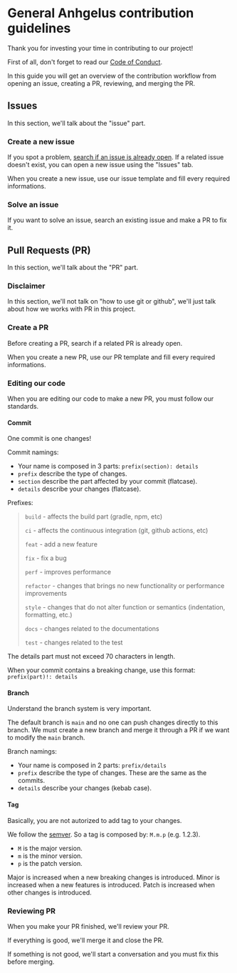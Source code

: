 # General Anhgelus contribution guidelines

Thank you for investing your time in contributing to our project!

First of all, don't forget to read our [Code of Conduct](./CODE_OF_CONDUCT.md).

In this guide you will get an overview of the contribution workflow from opening an issue, creating a PR, reviewing, and merging the PR.

## Issues

In this section, we'll talk about the "issue" part.

### Create a new issue

If you spot a problem, [search if an issue is already open](https://docs.github.com/en/search-github/searching-on-github/searching-issues-and-pull-requests#search-by-the-title-body-or-comments).
If a related issue doesn't exist, you can open a new issue using the "Issues" tab.

When you create a new issue, use our issue template and fill every required informations.

### Solve an issue

If you want to solve an issue, search an existing issue and make a PR to fix it.

## Pull Requests (PR)

In this section, we'll talk about the "PR" part.

### Disclaimer

In this section, we'll not talk on "how to use git or github", we'll just talk about how we works with PR in this project.

### Create a PR

Before creating a PR, search if a related PR is already open.

When you create a new PR, use our PR template and fill every required informations.

### Editing our code

When you are editing our code to make a new PR, you must follow our standards.

#### Commit

One commit is one changes!

Commit namings:
- Your name is composed in 3 parts: `prefix(section): details`
- `prefix` describe the type of changes.
- `section` describe the part affected by your commit (flatcase).
- `details` describe your changes (flatcase).

Prefixes:
> `build` - affects the build part (gradle, npm, etc)
>
> `ci` - affects the continuous integration (git, github actions, etc)
>
> `feat` - add a new feature
>
> `fix` - fix a bug
>
> `perf` - improves performance
>
> `refactor` - changes that brings no new functionality or performance improvements
>
> `style` - changes that do not alter function or semantics (indentation, formatting, etc.)
>
> `docs` - changes related to the documentations
>
> `test` - changes related to the test

The details part must not exceed 70 characters in length.

When your commit contains a breaking change, use this format: `prefix(part)!: details`

#### Branch

Understand the branch system is very important.

The default branch is `main` and no one can push changes directly to this branch.
We must create a new branch and merge it through a PR if we want to modify the `main` branch.

Branch namings:
- Your name is composed in 2 parts: `prefix/details`
- `prefix` describe the type of changes. These are the same as the commits.
- `details` describe your changes (kebab case).

#### Tag

Basically, you are not autorized to add tag to your changes.

We follow the [semver](https://semver.org/).
So a tag is composed by: `M.m.p` (e.g. 1.2.3).
- `M` is the major version.
- `m` is the minor version.
- `p` is the patch version.

Major is increased when a new breaking changes is introduced.
Minor is increased when a new features is introduced.
Patch is increased when other changes is introduced.

### Reviewing PR

When you make your PR finished, we'll review your PR.

If everything is good, we'll merge it and close the PR.

If something is not good, we'll start a conversation and you must fix this before merging.

